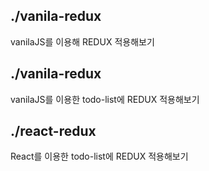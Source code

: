 ## ./vanila-redux

vanilaJS를 이용해 REDUX 적용해보기

## ./vanila-redux

vanilaJS를 이용한 todo-list에 REDUX 적용해보기

## ./react-redux
React를 이용한 todo-list에 REDUX 적용해보기
